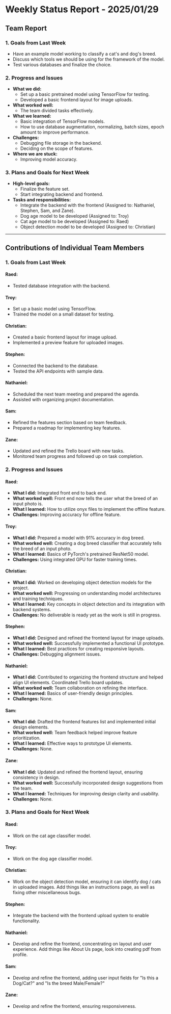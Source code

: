 # Weekly Status Report - 2025/01/29

## Team Report

### 1. Goals from Last Week

- Have an example model working to classify a cat's and dog's breed.
- Discuss which tools we should be using for the framework of the model.
- Test various databases and finalize the choice.

### 2. Progress and Issues
- **What we did:**
  - Set up a basic pretrained model using TensorFlow for testing.
  - Developed a basic frontend layout for image uploads.
- **What worked well:**
  - The team divided tasks effectively.
- **What we learned:**
  - Basic integration of TensorFlow models.
  - How to use database augmentation, normalizing, batch sizes, epoch amount to improve performance.
- **Challenges:**
  - Debugging file storage in the backend.
  - Deciding on the scope of features.
- **Where we are stuck:**
  - Improving model accuracy.

### 3. Plans and Goals for Next Week
- **High-level goals:**
  - Finalize the feature set.
  - Start integrating backend and frontend.
- **Tasks and responsibilities:**
  - Integrate the backend with the frontend (Assigned to: Nathaniel, Stephen, Sam, and Zane).
  - Dog age model to be developed (Assigned to: Troy)
  - Cat age model to be developed (Assigned to: Raed)
  - Object detection model to be developed (Assigned to: Christian)
---

## Contributions of Individual Team Members

### 1. Goals from Last Week

#### Raed:
- Tested database integration with the backend.

#### Troy:
- Set up a basic model using TensorFlow.
- Trained the model on a small dataset for testing.

#### Christian:
- Created a basic frontend layout for image upload.
- Implemented a preview feature for uploaded images.

#### Stephen:
- Connected the backend to the database.
- Tested the API endpoints with sample data.

#### Nathaniel:
- Scheduled the next team meeting and prepared the agenda.
- Assisted with organizing project documentation.

#### Sam:
- Refined the features section based on team feedback.
- Prepared a roadmap for implementing key features.

#### Zane:
- Updated and refined the Trello board with new tasks.
- Monitored team progress and followed up on task completion.


### 2. Progress and Issues

#### Raed:
- **What I did:** Integrated front end to back end.
- **What worked well:** Front end now tells the user what the breed of an input photo is.
- **What I learned:** How to utilize onyx files to implement the offline feature.
- **Challenges:** Improving accuracy for offline feature.

#### Troy:
- **What I did:** Prepared a model with 91% accuracy in dog breed.
- **What worked well:** Creating a dog breed classifier that accurately tells the breed of an input photo.
- **What I learned:** Basics of PyTorch's pretrained ResNet50 model.
- **Challenges:** Using integrated GPU for faster training times.

#### Christian:
- **What I did:** Worked on developing object detection models for the project.
- **What worked well:** Progressing on understanding model architectures and training techniques.
- **What I learned:** Key concepts in object detection and its integration with backend systems.
- **Challenges:** No deliverable is ready yet as the work is still in progress.

#### Stephen:
- **What I did:** Designed and refined the frontend layout for image uploads.
- **What worked well:** Successfully implemented a functional UI prototype.
- **What I learned:** Best practices for creating responsive layouts.
- **Challenges:** Debugging alignment issues.

#### Nathaniel:
- **What I did:** Contributed to organizing the frontend structure and helped align UI elements. Coordinated Trello board updates.
- **What worked well:** Team collaboration on refining the interface.
- **What I learned:** Basics of user-friendly design principles.
- **Challenges:** None.

#### Sam:
- **What I did:** Drafted the frontend features list and implemented initial design elements.
- **What worked well:** Team feedback helped improve feature prioritization.
- **What I learned:** Effective ways to prototype UI elements.
- **Challenges:** None.

#### Zane:
- **What I did:** Updated and refined the frontend layout, ensuring consistency in design.
- **What worked well:** Successfully incorporated design suggestions from the team.
- **What I learned:** Techniques for improving design clarity and usability.
- **Challenges:** None.


### 3. Plans and Goals for Next Week

#### Raed:
- Work on the cat age classifier model.

#### Troy:
- Work on the dog age classifier model.

#### Christian:
- Work on the object detection model, ensuring it can identify dog / cats in uploaded images. Add things like an instructions page, as well as fixing other miscellaneous bugs.

#### Stephen:
- Integrate the backend with the frontend upload system to enable functionality.

#### Nathaniel:
- Develop and refine the frontend, concentrating on layout and user experience. Add things like About Us page, look into creating pdf from profile.

#### Sam:
- Develop and refine the frontend, adding user input fields for "Is this a Dog/Cat?" and "Is the breed Male/Female?"

#### Zane:
- Develop and refine the frontend, ensuring responsiveness.

